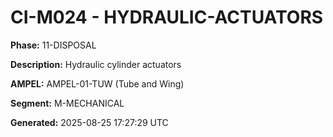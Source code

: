 # CI-M024 - HYDRAULIC-ACTUATORS

**Phase:** 11-DISPOSAL

**Description:** Hydraulic cylinder actuators

**AMPEL:** AMPEL-01-TUW (Tube and Wing)

**Segment:** M-MECHANICAL

**Generated:** 2025-08-25 17:27:29 UTC
